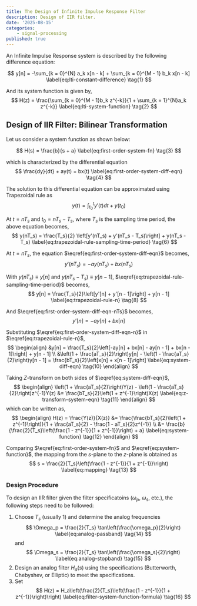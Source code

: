 ```yaml
---
title: The Design of Infinite Impulse Response Filter
description: Design of IIR filter.
date: '2025-08-15'
categories:
    - signal-processing
published: true
---
```


An Infinite Impulse Response system is described by the following difference equation:

$$
y[n] = -\sum_{k = 0}^{N} a_k x[n - k] + \sum_{k = 0}^{M - 1} b_k x[n - k]
\label{eq:lti-constant-difference} \tag{1}
$$

And its system function is given by,
$$
H(z) = \frac{\sum_{k = 0}^{M - 1}b_k z^{-k}}{1 + \sum_{k = 1}^{N}a_k z^{-k}}
\label{eq:lti-system-function} \tag{2}
$$

## Design of IIR Filter: Bilinear Transformation

Let us consider a system function as shown below:

$$
H(s) = \frac{b}{s + a}
\label{eq:first-order-system-fn} \tag{3}
$$

which is characterized by the differential equation
$$
\frac{dy}{dt} + ay(t) = bx(t)
\label{eq:first-order-system-diff-eqn} \tag{4}
$$

The solution to this differential equation can be approximated using Trapezoidal rule as
$$
y(t) = \int_{t_0}^t y'(t) dt + y(t_0)
\label{eq:trapezoidal-rule} \tag{5}
$$

At $t = nT_s$ and $t_0 = nT_s - T_s$, where $T_s$ is the sampling time period, the above equation becomes,
$$
y(nT_s) = \frac{T_s}{2} \left[y'(nT_s) + y'(nT_s - T_s)\right] + y(nT_s - T_s)
\label{eq:trapezoidal-rule-sampling-time-period} \tag{6}
$$

At $t = nT_s$, the equation $\eqref{eq:first-order-system-diff-eqn}$ becomes,
$$
y'(nT_s) = -ay(nT_s) + bx(nT_s)
\label{eq:first-order-system-diff-eqn-nTs} \tag{7}
$$

With $y(nT_s) \equiv y[n]$ and $y(nT_s - T_s) \equiv y[n - 1]$, $\eqref{eq:trapezoidal-rule-sampling-time-period}$ becomes,
$$
y[n] = \frac{T_s}{2}\left[y'[n] + y'[n - 1]\right] + y[n - 1]
\label{eq:trapezoidal-rule-n} \tag{8}
$$

And $\eqref{eq:first-order-system-diff-eqn-nTs}$ becomes,
$$
y'[n] = -ay[n] + bx[n]
\label{eq:first-order-system-diff-eqn-n} \tag{9}
$$

Substituting $\eqref{eq:first-order-system-diff-eqn-n}$ in $\eqref{eq:trapezoidal-rule-n}$,
$$
\begin{align}
&y[n] = \frac{T_s}{2}\left[-ay[n] + bx[n] - ay[n - 1] + bx[n - 1]\right] + y[n - 1] \\
&\left(1 + \frac{aT_s}{2}\right)y[n] - \left(1 - \frac{aT_s}{2}\right)y[n - 1] = \frac{bT_s}{2}\left[x[n] + x[n - 1]\right]
\label{eq:system-diff-eqn} \tag{10}
\end{align}
$$

Taking $Z$-transform on both sides of $\eqref{eq:system-diff-eqn}$,
$$
\begin{align}
\left(1 + \frac{aT_s}{2}\right)Y(z) - \left(1 - \frac{aT_s}{2}\right)z^{-1}Y(z) &= \frac{bT_s}{2}\left(1 + z^{-1}\right)X(z)
\label{eq:z-transform-system-eqn} \tag{11}
\end{align}
$$
which can be written as,
$$
\begin{align}
H(z) = \frac{Y(z)}{X(z)} &= \frac{\frac{bT_s}{2}\left(1 + z^{-1}\right)}{1 + \frac{aT_s}{2} - \frac{1 - aT_s}{2}z^{-1}} \\
&= \frac{b}{\frac{2}{T_s}\left(\frac{1 - z^{-1}}{1 + z^{-1}}\right) + a}
\label{eq:system-function} \tag{12}
\end{align}
$$

Comparing $\eqref{eq:first-order-system-fn}$ and $\eqref{eq:system-function}$, the mapping from the $s$-plane to the $z$-plane is obtained as
$$
s = \frac{2}{T_s}\left(\frac{1 - z^{-1}}{1 + z^{-1}}\right)
\label{eq:mapping} \tag{13}
$$

### Design Procedure

To design an IIR filter given the filter specificatoins ($\omega_p$, $\omega_s$, etc.), the following steps need to be followed:

1. Choose $T_s$ (usually 1) and determine the analog frequencies
    $$
    \Omega_p = \frac{2}{T_s} \tan\left(\frac{\omega_p}{2}\right)
    \label{eq:analog-passband} \tag{14}
    $$
    and 
    $$
    \Omega_s = \frac{2}{T_s} \tan\left(\frac{\omega_s}{2}\right)
    \label{eq:analog-stopband} \tag{15}
    $$
2. Design an analog filter $H_a(s)$ using the specifications (Butterworth, Chebyshev, or Elliptic) to meet the specifications.
3. Set 
    $$
    H(z) = H_a\left(\frac{2}{T_s}\left(\frac{1 - z^{-1}}{1 + z^{-1}}\right)\right)
    \label{eq:filter-system-function-formula} \tag{16}
    $$

